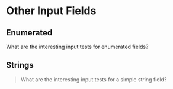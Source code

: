 # Other Input Fields

## Enumerated

What are the interesting input tests for enumerated fields?



## Strings

>What are the interesting input tests for a simple string field?

